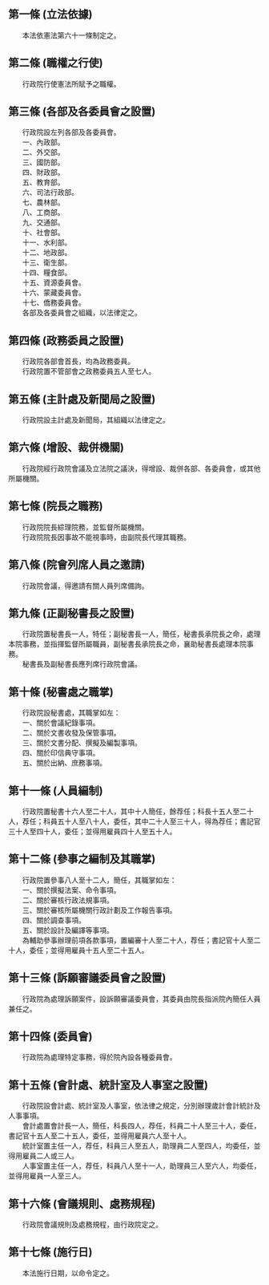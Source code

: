 第一條 (立法依據)
-----------------
　　本法依憲法第六十一條制定之。  


第二條 (職權之行使)
-------------------
　　行政院行使憲法所賦予之職權。  


第三條 (各部及各委員會之設置)
-----------------------------
　　行政院設左列各部及各委員會。  
　　一、內政部。  
　　二、外交部。  
　　三、國防部。  
　　四、財政部。  
　　五、教育部。  
　　六、司法行政部。  
　　七、農林部。  
　　八、工商部。  
　　九、交通部。  
　　十、社會部。  
　　十一、水利部。  
　　十二、地政部。  
　　十三、衛生部。  
　　十四、糧食部。  
　　十五、資源委員會。  
　　十六、蒙藏委員會。  
　　十七、僑務委員會。  
　　各部及各委員會之組織，以法律定之。  


第四條 (政務委員之設置)
-----------------------
　　行政院各部會首長，均為政務委員。  
　　行政院置不管部會之政務委員五人至七人。  


第五條 (主計處及新聞局之設置)
-----------------------------
　　行政院設主計處及新聞局，其組織以法律定之。  


第六條 (增設、裁併機關)
-----------------------
　　行政院經行政院會議及立法院之議決，得增設、裁併各部、各委員會，或其他所屬機關。  


第七條 (院長之職務)
-------------------
　　行政院院長綜理院務，並監督所屬機關。  
　　行政院院長因事故不能視事時，由副院長代理其職務。  


第八條 (院會列席人員之邀請)
---------------------------
　　行政院會議，得邀請有關人員列席備詢。  


第九條 (正副秘書長之設置)
-------------------------
　　行政院置秘書長一人，特任；副秘書長一人，簡任，秘書長承院長之命，處理本院事務，並指揮監督所屬職員，副秘書長承院長之命，襄助秘書長處理本院事務。  
　　秘書長及副秘書長應列席行政院會議。  


第十條 (秘書處之職掌)
---------------------
　　行政院設秘書處，其職掌如左：  
　　一、關於會議紀錄事項。  
　　二、關於文書收發及保管事項。  
　　三、關於文書分配、撰擬及編製事項。  
　　四、關於印信典守事項。  
　　五、關於出納、庶務事項。  


第十一條 (人員編制)
-------------------
　　行政院置秘書十六人至二十人，其中十人簡任，餘荐任；科長十五人至二十人，荐任；科員五十人至八十人，委任，其中二十人至三十人，得為荐任；書記官三十人至四十人，委任；並得用雇員四十人至五十人。  


第十二條 (參事之編制及其職掌)
-----------------------------
　　行政院置參事八人至十二人，簡任，其職掌如左：  
　　一、關於撰擬法案、命令事項。  
　　二、關於審核行政法規事項。  
　　三、關於審核所屬機關行政計劃及工作報告事項。  
　　四、關於調查事項。  
　　五、關於設計及編譯等事項。  
　　為輔助參事辦理前項各款事項，置編審十人至二十人，荐任；書記官十人至二十人，委任；並得用雇員十五人至二十五人。  


第十三條 (訴願審議委員會之設置)
-------------------------------
　　行政院為處理訴願案件，設訴願審議委員會，其委員由院長指派院內簡任人員兼任之。  


第十四條 (委員會)
-----------------
　　行政院為處理特定事務，得於院內設各種委員會。  


第十五條 (會計處、統計室及人事室之設置)
---------------------------------------
　　行政院設會計處、統計室及人事室，依法律之規定，分別辦理歲計會計統計及人事事項。  
　　會計處置會計長一人，簡任，科長四人，荐任，科員二十人至三十人，委任，書記官十五人至二十五人，委任，並得用雇員六人至十人。  
　　統計室置主任一人，荐任，科員三人至五人，助理員二人至四人，均委任，並得用雇員二人或三人。  
　　人事室置主任一人，荐任，科員八人至十一人，助理員三人至六人，均委任，並得用雇員一人至三人。  


第十六條 (會議規則、處務規程)
-----------------------------
　　行政院會議規則及處務規程，由行政院定之。  


第十七條 (施行日)
-----------------
　　本法施行日期，以命令定之。